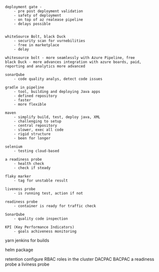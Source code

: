     deployment gate -
        - pre post deployment validation
        - safety of deployment
        - on top of az realease pipeline
        - delays possible


    whiteSource Bolt, black Duck
        - security scan for vurnebilities
        - free in marketplace
        - delay 

    whitesource bolt - more seamlessly with Azure Pipeline, free
    black Duck - more advances integration with azure boards, paid, reporting and analytics more advanced  
    
    sonarQube
        - code quality analys, detect code issues
    
    gradle in pipeline
        - tool, building and deploying Java apps
        - defined repository
        - faster
        - more flexible

    maven
        - simplify build, test, deploy java, XML
        - challenging to setup
        - central repository
        - slower, exec all code 
        - rigid structure 
        - been for longer

    selenium
        - testing cloud-based

    a readiness probe
        - health check
        - check if steady 

    flaky marker
        - tag for unstable result 

    liveness probe
        - is running test, action if not 

    readiness probe
        - container is ready for traffic check 

    SonarQube
        - quality code inspection

    KPI (Key Performance Indicators)
        - goals achiveness monitoring


yarn
jenkins for builds

helm package

retention
configure RBAC roles in the cluster
DACPAC BACPAC
a readiness probe
a liviness probe